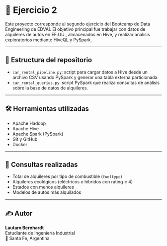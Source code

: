 # 🚗 Ejercicio 2

Este proyecto corresponde al segundo ejercicio del Bootcamp de Data Engineering de EDVAI. El objetivo principal fue trabajar con datos de alquileres de autos en EE.UU., almacenados en Hive, y realizar análisis exploratorios mediante HiveQL y PySpark.

---

## 📁 Estructura del repositorio

- `car_rental_pipeline.py`: script para cargar datos a Hive desde un archivo CSV usando PySpark y generar una tabla externa particionada.
- `car_rental_queries.py`: script PySpark que realiza consultas de análisis sobre la base de datos de alquileres.

---

## 🛠️ Herramientas utilizadas

- Apache Hadoop  
- Apache Hive  
- Apache Spark (PySpark)  
- Git y GitHub  
- Docker  

---

## 🧪 Consultas realizadas

- Total de alquileres por tipo de combustible (`fueltype`)  
- Alquileres ecológicos (eléctricos o híbridos con rating ≥ 4)  
- Estados con menos alquileres  
- Modelos de autos más alquilados  

---

## ✍️ Autor

**Lautaro Bernhardt**  
Estudiante de Ingeniería Industrial  
📍 Santa Fe, Argentina

